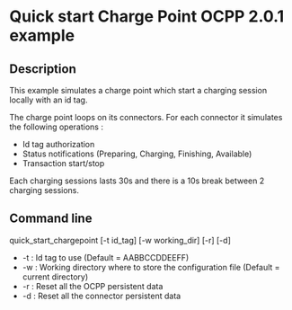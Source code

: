 # Quick start Charge Point OCPP 2.0.1 example

## Description

This example simulates a charge point which start a charging session locally with an id tag.

The charge point loops on its connectors. For each connector it simulates the following operations :

* Id tag authorization
* Status notifications (Preparing, Charging, Finishing, Available)
* Transaction start/stop

Each charging sessions lasts 30s and there is a 10s break between 2 charging sessions.

## Command line

quick_start_chargepoint [-t id_tag] [-w working_dir] [-r] [-d]

* -t : Id tag to use (Default = AABBCCDDEEFF)
* -w : Working directory where to store the configuration file (Default = current directory)
* -r : Reset all the OCPP persistent data
* -d : Reset all the connector persistent data
